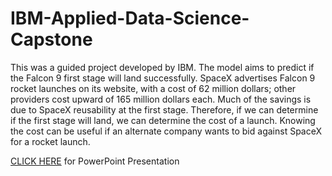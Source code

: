 # IBM-Applied-Data-Science-Capstone

This was a guided project developed by IBM.  The model aims to predict if the Falcon 9 first stage will land successfully. SpaceX advertises Falcon 9 rocket launches on its website, with a cost of 62 million dollars; other providers cost upward of 165 million dollars each.  Much of the savings is due to SpaceX reusability at the first stage. Therefore, if we can determine if the first stage will land, we can determine the cost of a launch. Knowing the cost can be useful if an alternate company wants to bid against SpaceX for a rocket launch.

<a href="https://github.com/jonpresto/IBM-Applied-Data-Science-Capstone/blob/master/Presention_Capstone_Project_2022Nov07.pdf" title="CLICK HERE">CLICK HERE</a> for PowerPoint Presentation
